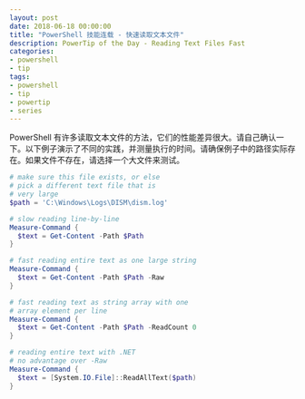 ```yaml
---
layout: post
date: 2018-06-18 00:00:00
title: "PowerShell 技能连载 - 快速读取文本文件"
description: PowerTip of the Day - Reading Text Files Fast
categories:
- powershell
- tip
tags:
- powershell
- tip
- powertip
- series
---
```

PowerShell 有许多读取文本文件的方法，它们的性能差异很大。请自己确认一下。以下例子演示了不同的实践，并测量执行的时间。请确保例子中的路径实际存在。如果文件不存在，请选择一个大文件来测试。

```powershell
# make sure this file exists, or else
# pick a different text file that is
# very large
$path = 'C:\Windows\Logs\DISM\dism.log'

# slow reading line-by-line
Measure-Command {
  $text = Get-Content -Path $Path 
}

# fast reading entire text as one large string
Measure-Command {
  $text = Get-Content -Path $Path -Raw
}

# fast reading text as string array with one
# array element per line
Measure-Command {
  $text = Get-Content -Path $Path -ReadCount 0
}

# reading entire text with .NET
# no advantage over -Raw
Measure-Command {
  $text = [System.IO.File]::ReadAllText($path)
}
```

<!--本文国际来源：[Reading Text Files Fast](http://community.idera.com/powershell/powertips/b/tips/posts/reading-text-files-fast-1152612330)-->
